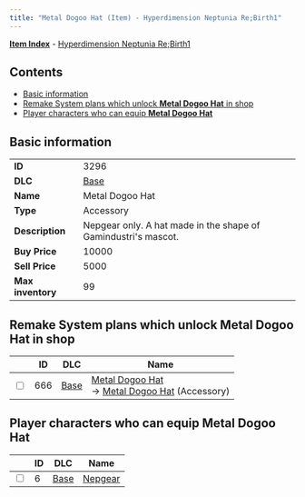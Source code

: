```yaml
---
title: "Metal Dogoo Hat (Item) - Hyperdimension Neptunia Re;Birth1"
---
```


[**Item Index**](/neptunia/rb1/item/index.html) - [Hyperdimension Neptunia Re;Birth1](/neptunia/rb1)

## Contents

- [Basic information](#basic-information)
- [Remake System plans which unlock **Metal Dogoo Hat** in shop](#remake-system-plans-which-unlock-metal-dogoo-hat-in-shop)
- [Player characters who can equip **Metal Dogoo Hat**](#player-characters-who-can-equip-metal-dogoo-hat)

## Basic information

|   |   |
| -- | -- |
| **ID** | 3296 |
| **DLC** | [Base](/neptunia/rb1/dlc/1-base.html) |
| **Name** | Metal Dogoo Hat |
| **Type** | Accessory |
| **Description** | Nepgear only. A hat made in the shape of Gamindustri's mascot. |
| **Buy Price** | 10000 |
| **Sell Price** | 5000 |
| **Max inventory** | 99 |


## Remake System plans which unlock **Metal Dogoo Hat** in shop

|    | ID | DLC | Name |
| -- | -- | --- | ---- |
| <input type="checkbox" id="rb1-remake-1-666" class="trackbox" /> | 666 | [Base](/neptunia/rb1/dlc/1-base.html) | [Metal Dogoo Hat](/neptunia/rb1/remake/1-666-metal-dogoo-hat.html)<br /> → [Metal Dogoo Hat](/neptunia/rb1/item/1-3296-metal-dogoo-hat.html) (Accessory) |


## Player characters who can equip **Metal Dogoo Hat**

|    | ID | DLC | Name |
| -- | -- | --- | ---- |
| <input type="checkbox" id="rb1-player-1-6" class="trackbox" /> | 6 | [Base](/neptunia/rb1/dlc/1-base.html) | [Nepgear](/neptunia/rb1/player/1-6-nepgear.html) |
